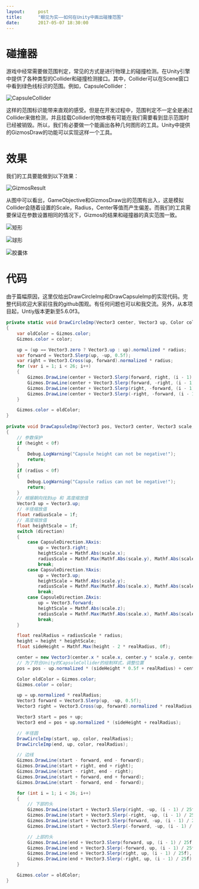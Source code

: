 ```yaml
---
layout:     post
title:      "眼见为实——如何在Unity中画出碰撞范围"
date:       2017-05-07 18:30:00
---
```


# 碰撞器

游戏中经常需要做范围判定，常见的方式是进行物理上的碰撞检测。在Unity引擎中提供了各种类型的Collider和碰撞检测接口。其中，Collider可以在Scene窗口中看到绿色线标识的范围。例如，CapsuleCollider：

![CapsuleCollider](http://baizihan.me/assets/images/in-post/gizmos_helper/capsule_collider.png)

这样的范围标识能带来直观的感受。但是在开发过程中，范围判定不一定全是通过Collider来做检测，并且挂载Collider的物体极有可能在我们需要看到显示范围时已经被销毁。所以，我们有必要做一个能画出各种几何图形的工具。Unity中提供的GizmosDraw的功能可以实现这样一个工具。

# 效果

我们的工具要能做到以下效果：

![GizmosResult](http://baizihan.me/assets/images/in-post/gizmos_helper/gizmos_result.png)

从图中可以看出，GameObjective和GizmosDraw出的范围有出入，这是模拟Collider会随着设置的Scale，Radius，Center等值而产生偏差。而我们的工具需要保证在参数设置相同的情况下，Gizmos的结果和碰撞器的真实范围一致。

![矩形](http://baizihan.me/assets/images/in-post/gizmos_helper/cube_inspector.png)

![球形](http://baizihan.me/assets/images/in-post/gizmos_helper/sphere_inspector.png)

![胶囊体](http://baizihan.me/assets/images/in-post/gizmos_helper/capsule_inspector.png)

# 代码

由于篇幅原因，这里仅给出DrawCircleImp和DrawCapsuleImp的实现代码。完整代码欢迎大家前往我的github围观。有任何问题也可以和我交流。另外，从本项目起，Untiy版本更新至5.6.0f3。

```csharp
private static void DrawCircleImp(Vector3 center, Vector3 up, Color color, float radius)
{
    var oldColor = Gizmos.color;
    Gizmos.color = color;

    up = (up == Vector3.zero ? Vector3.up : up).normalized * radius;
    var forward = Vector3.Slerp(up, -up, 0.5f);
    var right = Vector3.Cross(up, forward).normalized * radius;
    for (var i = 1; i < 26; i++)
    {
        Gizmos.DrawLine(center + Vector3.Slerp(forward, right, (i - 1) / 25f), center + Vector3.Slerp(forward, right, i / 25f));
        Gizmos.DrawLine(center + Vector3.Slerp(forward, -right, (i - 1) / 25f), center + Vector3.Slerp(forward, -right, i / 25f));
        Gizmos.DrawLine(center + Vector3.Slerp(right, -forward, (i - 1) / 25f), center + Vector3.Slerp(right, -forward, i / 25f));
        Gizmos.DrawLine(center + Vector3.Slerp(-right, -forward, (i - 1) / 25f), center + Vector3.Slerp(-right, -forward, i / 25f));
    }

    Gizmos.color = oldColor;
}
        
private void DrawCapsuleImp(Vector3 pos, Vector3 center, Vector3 scale, CapsuleDirection direction, float radius, float height, Color color)
{
    // 参数保护
    if (height < 0f)
    {
        Debug.LogWarning("Capsule height can not be negative!");
        return;
    }
    if (radius < 0f)
    {
        Debug.LogWarning("Capsule radius can not be negative!");
        return;
    }
    // 根据朝向找到up 和 高度缩放值
    Vector3 up = Vector3.up;
    // 半径缩放值
    float radiusScale = 1f;
    // 高度缩放值
    float heightScale = 1f;
    switch (direction)
    {
        case CapsuleDirection.XAxis:
            up = Vector3.right;
            heightScale = Mathf.Abs(scale.x);
            radiusScale = Mathf.Max(Mathf.Abs(scale.y), Mathf.Abs(scale.z));
            break;
        case CapsuleDirection.YAxis:
            up = Vector3.up;
            heightScale = Mathf.Abs(scale.y);
            radiusScale = Mathf.Max(Mathf.Abs(scale.x), Mathf.Abs(scale.z));
            break;
        case CapsuleDirection.ZAxis:
            up = Vector3.forward;
            heightScale = Mathf.Abs(scale.z);
            radiusScale = Mathf.Max(Mathf.Abs(scale.x), Mathf.Abs(scale.y));
            break;
    }

    float realRadius = radiusScale * radius;
    height = height * heightScale;
    float sideHeight = Mathf.Max(height - 2 * realRadius, 0f);

    center = new Vector3(center.x * scale.x, center.y * scale.y, center.z * scale.z);
    // 为了符合Unity的CapsuleCollider的绘制样式，调整位置
    pos = pos - up.normalized * (sideHeight * 0.5f + realRadius) + center;

    Color oldColor = Gizmos.color;
    Gizmos.color = color;

    up = up.normalized * realRadius;
    Vector3 forward = Vector3.Slerp(up, -up, 0.5f);
    Vector3 right = Vector3.Cross(up, forward).normalized * realRadius;

    Vector3 start = pos + up;
    Vector3 end = pos + up.normalized * (sideHeight + realRadius);

    // 半径圆
    DrawCircleImp(start, up, color, realRadius);
    DrawCircleImp(end, up, color, realRadius);

    // 边线
    Gizmos.DrawLine(start - forward, end - forward);
    Gizmos.DrawLine(start + right, end + right);
    Gizmos.DrawLine(start - right, end - right);
    Gizmos.DrawLine(start + forward, end + forward);
    Gizmos.DrawLine(start - forward, end - forward);

    for (int i = 1; i < 26; i++)
    {
        // 下部的头
        Gizmos.DrawLine(start + Vector3.Slerp(right, -up, (i - 1) / 25f), start + Vector3.Slerp(right, -up, i / 25f));
        Gizmos.DrawLine(start + Vector3.Slerp(-right, -up, (i - 1) / 25f), start + Vector3.Slerp(-right, -up, i / 25f));
        Gizmos.DrawLine(start + Vector3.Slerp(forward, -up, (i - 1) / 25f), start + Vector3.Slerp(forward, -up, i / 25f));
        Gizmos.DrawLine(start + Vector3.Slerp(-forward, -up, (i - 1) / 25f), start + Vector3.Slerp(-forward, -up, i / 25f));

        // 上部的头
        Gizmos.DrawLine(end + Vector3.Slerp(forward, up, (i - 1) / 25f), end + Vector3.Slerp(forward, up, i / 25f));
        Gizmos.DrawLine(end + Vector3.Slerp(-forward, up, (i - 1) / 25f), end + Vector3.Slerp(-forward, up, i / 25f));
        Gizmos.DrawLine(end + Vector3.Slerp(right, up, (i - 1) / 25f), end + Vector3.Slerp(right, up, i / 25f));
        Gizmos.DrawLine(end + Vector3.Slerp(-right, up, (i - 1) / 25f), end + Vector3.Slerp(-right, up, i / 25f));
    }

    Gizmos.color = oldColor;
}

```